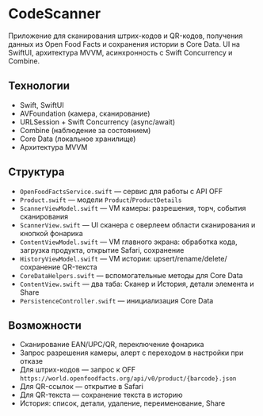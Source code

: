 # CodeScanner

Приложение для сканирования штрих-кодов и QR-кодов, получения данных из Open Food Facts и сохранения истории в Core Data. UI на SwiftUI, архитектура MVVM, асинхронность с Swift Concurrency и Combine.

## Технологии
- Swift, SwiftUI
- AVFoundation (камера, сканирование)
- URLSession + Swift Concurrency (async/await)
- Combine (наблюдение за состоянием)
- Core Data (локальное хранилище)
- Архитектура MVVM

## Структура
- `OpenFoodFactsService.swift` — сервис для работы с API OFF
- `Product.swift` — модели `Product`/`ProductDetails`
- `ScannerViewModel.swift` — VM камеры: разрешения, торч, события сканирования
- `ScannerView.swift` — UI сканера с оверлеем области сканирования и кнопкой фонарика
- `ContentViewModel.swift` — VM главного экрана: обработка кода, загрузка продукта, открытие Safari, сохранение
- `HistoryViewModel.swift` — VM истории: upsert/rename/delete/сохранение QR-текста
- `CoreDataHelpers.swift` — вспомогательные методы для Core Data
- `ContentView.swift` — два таба: Сканер и История, детали элемента и Share
- `PersistenceController.swift` — инициализация Core Data

## Возможности
- Сканирование EAN/UPC/QR, переключение фонарика
- Запрос разрешения камеры, алерт с переходом в настройки при отказе
- Для штрих-кодов — запрос к OFF `https://world.openfoodfacts.org/api/v0/product/{barcode}.json`
- Для QR-ссылок — открытие в Safari
- Для QR-текста — сохранение текста в историю
- История: список, детали, удаление, переименование, Share
